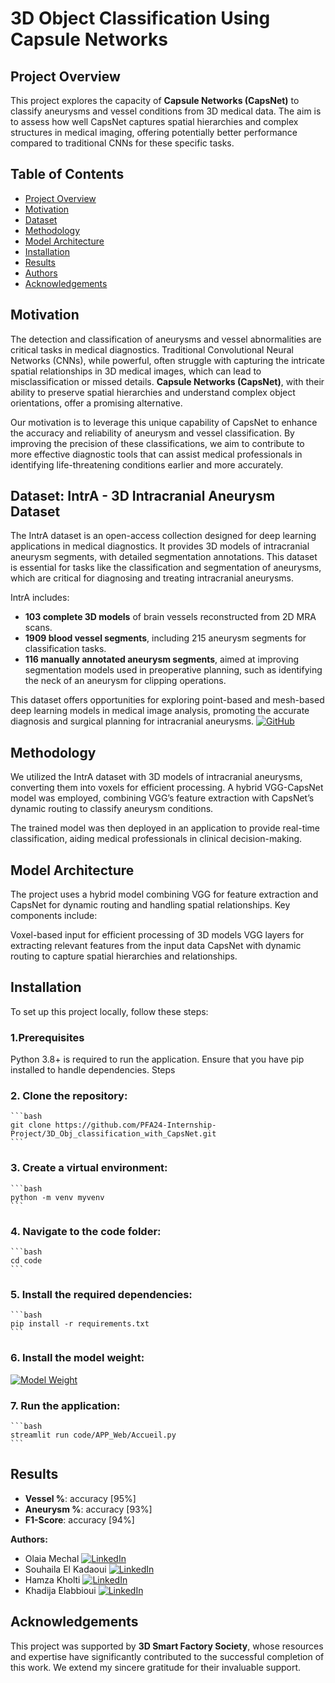 #  3D Object Classification Using Capsule Networks
 ## Project Overview
This project explores the capacity of **Capsule Networks (CapsNet)** to classify aneurysms and vessel conditions from 3D medical data. The aim is to assess how well CapsNet captures spatial hierarchies and complex structures in medical imaging, offering potentially better performance compared to traditional CNNs for these specific tasks.

## Table of Contents
- [Project Overview](#project-overview)
- [Motivation](#motivation)
- [Dataset](#dataset)
- [Methodology](#methodology)
- [Model Architecture](#modelArchitecture)
- [Installation](#installation)
- [Results](#results)
- [Authors](#authors)
- [Acknowledgements](#acknowledgements)
## Motivation

The detection and classification of aneurysms and vessel abnormalities are critical tasks in medical diagnostics. Traditional Convolutional Neural Networks (CNNs), while powerful, often struggle with capturing the intricate spatial relationships in 3D medical images, which can lead to misclassification or missed details. **Capsule Networks (CapsNet)**, with their ability to preserve spatial hierarchies and understand complex object orientations, offer a promising alternative. 

Our motivation is to leverage this unique capability of CapsNet to enhance the accuracy and reliability of aneurysm and vessel classification. By improving the precision of these classifications, we aim to contribute to more effective diagnostic tools that can assist medical professionals in identifying life-threatening conditions earlier and more accurately.

## Dataset: IntrA - 3D Intracranial Aneurysm Dataset

The IntrA dataset is an open-access collection designed for deep learning applications in medical diagnostics. It provides 3D models of intracranial aneurysm segments, with detailed segmentation annotations. This dataset is essential for tasks like the classification and segmentation of aneurysms, which are critical for diagnosing and treating intracranial aneurysms. 

IntrA includes:
- **103 complete 3D models** of brain vessels reconstructed from 2D MRA scans.
- **1909 blood vessel segments**, including 215 aneurysm segments for classification tasks.
- **116 manually annotated aneurysm segments**, aimed at improving segmentation models used in preoperative planning, such as identifying the neck of an aneurysm for clipping operations.

This dataset offers opportunities for exploring point-based and mesh-based deep learning models in medical image analysis, promoting the accurate diagnosis and surgical planning for intracranial aneurysms.
[![GitHub](https://img.shields.io/badge/GitHub-%2312100E.svg?style=for-the-badge&logo=github&logoColor=white)](https://github.com/intra3d2019/IntrA/blob/master/README.md)


## Methodology
We utilized the IntrA dataset with 3D models of intracranial aneurysms, converting them into voxels for efficient processing. A hybrid VGG-CapsNet model was employed, combining VGG’s feature extraction with CapsNet’s dynamic routing to classify aneurysm conditions.

The trained model was then deployed in an application to provide real-time classification, aiding medical professionals in clinical decision-making.

## Model Architecture
The project uses a hybrid model combining VGG for feature extraction and CapsNet for dynamic routing and handling spatial relationships. Key components include:

Voxel-based input for efficient processing of 3D models
VGG layers for extracting relevant features from the input data
CapsNet with dynamic routing to capture spatial hierarchies and relationships.

## Installation
To set up this project locally, follow these steps:

### 1.Prerequisites
Python 3.8+ is required to run the application.
Ensure that you have pip installed to handle dependencies.
Steps
### 2. Clone the repository:
    ```bash
    git clone https://github.com/PFA24-Internship-Project/3D_Obj_classification_with_CapsNet.git
    ```

### 3. Create a virtual environment:
    ```bash
    python -m venv myvenv
    ```

### 4. Navigate to the code folder:
    ```bash
    cd code
    ```

### 5. Install the required dependencies:
    ```bash
    pip install -r requirements.txt
    ```

### 6. Install the model weight:
[![Model Weight](https://img.shields.io/badge/Google%20Drive-4285F4?style=for-the-badge&logo=googledrive&logoColor=white)](https://drive.google.com/drive/folders/1u9EOpJ6-FmmAHKbMYMqR_gtGmcFWhLxB)

### 7. Run the application:
    ```bash
    streamlit run code/APP_Web/Accueil.py
    ```

## Results
- **Vessel %**: accuracy [95%] 
- **Aneurysm %**: accuracy [93%]   
- **F1-Score**: accuracy [94%]

**Authors:**  
- Olaia Mechal [![LinkedIn](https://img.shields.io/badge/LinkedIn-0077B5?style=for-the-badge&logo=linkedin&logoColor=white)](linkedin.com/in/olaia-mechal-82509b261/)
- Souhaila El Kadaoui [![LinkedIn](https://img.shields.io/badge/LinkedIn-0077B5?style=for-the-badge&logo=linkedin&logoColor=white)](http://linkedin.com/in/souhaila-elkadaoui-0b0397236/) 
-  Hamza Kholti [![LinkedIn](https://img.shields.io/badge/LinkedIn-0077B5?style=for-the-badge&logo=linkedin&logoColor=white)](www.linkedin.com/in/hamza-kholti-075288209/) 
- Khadija Elabbioui [![LinkedIn](https://img.shields.io/badge/LinkedIn-0077B5?style=for-the-badge&logo=linkedin&logoColor=white)](linkedin.com/in/khadija-elabbioui-308499216/)

## Acknowledgements
This project was supported by **3D Smart Factory Society**, whose resources and expertise have significantly contributed to the successful completion of this work. We extend my sincere gratitude for their invaluable support.


